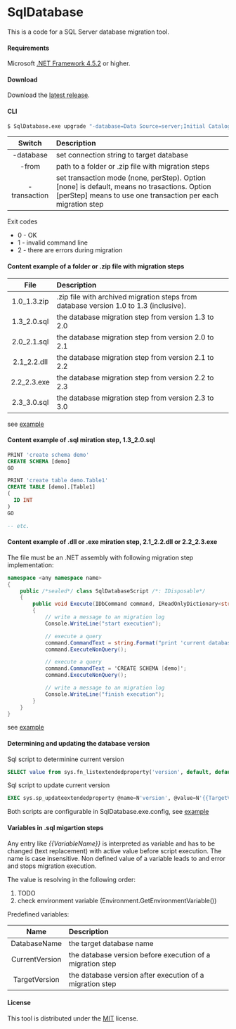 # SqlDatabase
This is a code for a SQL Server database migration tool.

#### Requirements

Microsoft [.NET Framework 4.5.2](https://www.microsoft.com/en-us/download/details.aspx?id=42642) or higher.

#### Download

Download the [latest release](https://github.com/max-ieremenko/SqlDatabase/releases).

#### CLI
```bash
$ SqlDatabase.exe upgrade "-database=Data Source=server;Initial Catalog=MyDatabase;Integrated Security=True" -from=c:\MyDatabase\upgrade
```
|Switch|Description|
|:--:|:----------|
|-database|set connection string to target database|
|-from|path to a folder or .zip file with migration steps|
|-transaction|set transaction mode (none, perStep). Option [none] is default, means no trasactions. Option [perStep] means to use one transaction per each migration step|

Exit codes
* 0 - OK
* 1 - invalid command line
* 2 - there are errors during migration


#### Content example of a folder or .zip file with migration steps
|File|Description|
|:--:|:----------|
|1.0_1.3.zip|.zip file with archived migration steps from database version 1.0 to 1.3 (inclusive).|
|1.3_2.0.sql|the database migration step from version 1.3 to 2.0|
|2.0_2.1.sql|the database migration step from version 2.0 to 2.1|
|2.1_2.2.dll|the database migration step from version 2.1 to 2.2|
|2.2_2.3.exe|the database migration step from version 2.2 to 2.3|
|2.3_3.0.sql|the database migration step from version 2.3 to 3.0|

see [example](Examples/MigrationStepsFolder/)


#### Content example of .sql miration step, 1.3_2.0.sql
```sql
PRINT 'create schema demo'
CREATE SCHEMA [demo]
GO

PRINT 'create table demo.Table1'
CREATE TABLE [demo].[Table1]
(
  ID INT
)
GO

-- etc.
```


#### Content example of .dll or .exe miration step, 2.1_2.2.dll or 2.2_2.3.exe
The file must be an .NET assembly with following migration step implementation:
```C#
namespace <any namespace name>
{
    public /*sealed*/ class SqlDatabaseScript /*: IDisposable*/
    {
        public void Execute(IDbCommand command, IReadOnlyDictionary<string, string> variables)
        {
            // write a message to an migration log
            Console.WriteLine("start execution");

            // execute a query
            command.CommandText = string.Format("print 'current database name is {0}'", variables["DatabaseName"]);
            command.ExecuteNonQuery();

            // execute a query
            command.CommandText = 'CREATE SCHEMA [demo]';
            command.ExecuteNonQuery();

            // write a message to an migration log
            Console.WriteLine("finish execution");
        }
    }
}
```
see [example](Examples/CSharpMirationStep/)


#### Determining and updating the database version
Sql script to determinine current version
```sql
SELECT value from sys.fn_listextendedproperty('version', default, default, default, default, default, default)
```
Sql script to update current version
```sql
EXEC sys.sp_updateextendedproperty @name=N'version', @value=N'{{TargetVersion}}'
```
Both scripts are configurable in SqlDatabase.exe.config, see [example](Examples/ConfigurationFile/)


#### Variables in .sql migartion steps
Any entry like *{{VariableName}}* is interpreted as variable and has to be changed (text replacement) with active value before script execution. The name is case insensitive.
Non defined value of a variable leads to and error and stops migration execution.

The value is resolving in the following order:
1. TODO
2. check environment variable (Environment.GetEnvironmentVariable())

Predefined variables:

|Name|Description|
|:--:|:----------|
|DatabaseName|the target database name|
|CurrentVersion|the database version before execution of a migration step|
|TargetVersion|the database version after execution of a migration step|


#### License
This tool is distributed under the [MIT](LICENSE) license.
